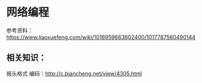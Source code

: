 # 网络编程
参考资料：https://www.liaoxuefeng.com/wiki/1016959663602400/1017787560490144

## 相关知识： 
报头格式 
编码：http://c.biancheng.net/view/4305.html
